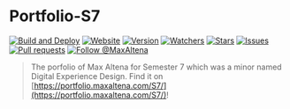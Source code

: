 # Portfolio-S7

[![Build and Deploy](https://github.com/MaxAltena/Portfolio-S7/workflows/Build%20and%20Deploy/badge.svg)](https://github.com/MaxAltena/Portfolio-S7/actions?query=workflow%3A%22Build+and+Deploy%22)
[![Website](https://img.shields.io/website?down_color=red&down_message=offline&up_color=green&up_message=online&url=https%3A%2F%2Fmaxaltena.com)](https://portfolio.maxaltena.com/S7/)
[![Version](https://img.shields.io/github/package-json/v/MaxAltena/Portfolio-S7)](https://github.com/MaxAltena/Portfolio-S7)
[![Watchers](https://img.shields.io/github/watchers/MaxAltena/Portfolio-S7)](https://github.com/MaxAltena/Portfolio-S7/watchers)
[![Stars](https://img.shields.io/github/stars/MaxAltena/Portfolio-S7)](https://github.com/MaxAltena/Portfolio-S7/stargazers)
[![Issues](https://img.shields.io/github/issues/MaxAltena/Portfolio-S7)](https://github.com/MaxAltena/Portfolio-S7/issues)
[![Pull requests](https://img.shields.io/github/issues-pr/MaxAltena/Portfolio-S7)](https://github.com/MaxAltena/Portfolio-S7/pulls)
[![Follow @MaxAltena](https://img.shields.io/github/followers/maxaltena?label=Follow&style=social)](https://github.com/MaxAltena)

> The porfolio of Max Altena for Semester 7 which was a minor named Digital Experience Design.
> Find it on [https://portfolio.maxaltena.com/S7/](https://portfolio.maxaltena.com/S7/)!

